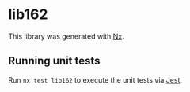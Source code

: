 # lib162

This library was generated with [Nx](https://nx.dev).


## Running unit tests

Run `nx test lib162` to execute the unit tests via [Jest](https://jestjs.io).


